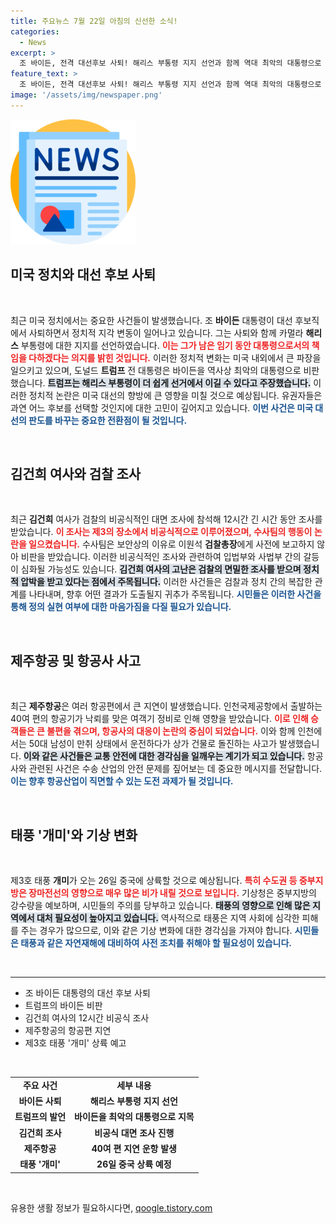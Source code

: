 ```yaml
---
title: 주요뉴스 7월 22일 아침의 신선한 소식!
categories:
  - News
excerpt: >
  조 바이든, 전격 대선후보 사퇴! 해리스 부통령 지지 선언과 함께 역대 최악의 대통령으로 트럼프가 직격탄을 날렸습니다. 김건희 여사의 비공식 12시간 조사와 제주항공의 대규모 지연 사건도 화제!
feature_text: >
  조 바이든, 전격 대선후보 사퇴! 해리스 부통령 지지 선언과 함께 역대 최악의 대통령으로 트럼프가 직격탄을 날렸습니다. 김건희 여사의 비공식 12시간 조사와 제주항공의 대규모 지연 사건도 화제!
image: '/assets/img/newspaper.png'
---
```


<p><img src="/assets/img/newspaper.png" alt="kimp 속보" /></p>

<h2 data-ke-size="size26">미국 정치와 대선 후보 사퇴</h2>

<p data-ke-size="size16">&nbsp;</p> 

<p>최근 미국 정치에서는 중요한 사건들이 발생했습니다. 조 <b>바이든</b> 대통령이 대선 후보직에서 사퇴하면서 정치적 지각 변동이 일어나고 있습니다. 그는 사퇴와 함께 카멀라 <b>해리스</b> 부통령에 대한 지지를 선언하였습니다. <b><span style="color: #ee2323;">이는 그가 남은 임기 동안 대통령으로서의 책임을 다하겠다는 의지를 밝힌 것입니다.</span></b> 이러한 정치적 변화는 미국 내외에서 큰 파장을 일으키고 있으며, 도널드 <b>트럼프</b> 전 대통령은 바이든을 역사상 최악의 대통령으로 비판했습니다. <b><span style="background-color: #21538527;">트럼프는 해리스 부통령이 더 쉽게 선거에서 이길 수 있다고 주장했습니다.</span></b> 이러한 정치적 논란은 미국 대선의 향방에 큰 영향을 미칠 것으로 예상됩니다. 유권자들은 과연 어느 후보를 선택할 것인지에 대한 고민이 깊어지고 있습니다. <b><span style="color: #1a5490;">이번 사건은 미국 대선의 판도를 바꾸는 중요한 전환점이 될 것입니다.</span></b></p>

<p data-ke-size="size16">&nbsp;</p> 

<h2 data-ke-size="size26">김건희 여사와 검찰 조사</h2>

<p data-ke-size="size16">&nbsp;</p>

<p>최근 <b>김건희</b> 여사가 검찰의 비공식적인 대면 조사에 참석해 12시간 긴 시간 동안 조사를 받았습니다. <b><span style="color: #ee2323;">이 조사는 제3의 장소에서 비공식적으로 이루어졌으며, 수사팀의 행동이 논란을 일으켰습니다.</span></b> 수사팀은 보안상의 이유로 이원석 <b>검찰총장</b>에게 사전에 보고하지 않아 비판을 받았습니다. 이러한 비공식적인 조사와 관련하여 입법부와 사법부 간의 갈등이 심화될 가능성도 있습니다. <b><span style="background-color: #21538527;">김건희 여사의 고난은 검찰의 면밀한 조사를 받으며 정치적 압박을 받고 있다는 점에서 주목됩니다.</span></b> 이러한 사건들은 검찰과 정치 간의 복잡한 관계를 나타내며, 향후 어떤 결과가 도출될지 귀추가 주목됩니다. <b><span style="color: #1a5490;">시민들은 이러한 사건을 통해 정의 실현 여부에 대한 마음가짐을 다질 필요가 있습니다.</span></b></p>

<p data-ke-size="size16">&nbsp;</p> 

<h2 data-ke-size="size26">제주항공 및 항공사 사고</h2>

<p data-ke-size="size16">&nbsp;</p>

<p>최근 <b>제주항공</b>은 여러 항공편에서 큰 지연이 발생했습니다. 인천국제공항에서 출발하는 40여 편의 항공기가 낙뢰를 맞은 여객기 정비로 인해 영향을 받았습니다. <b><span style="color: #ee2323;">이로 인해 승객들은 큰 불편을 겪으며, 항공사의 대응이 논란의 중심이 되었습니다.</span></b> 이와 함께 인천에서는 50대 남성이 만취 상태에서 운전하다가 상가 건물로 돌진하는 사고가 발생했습니다. <b><span style="background-color: #21538527;">이와 같은 사건들은 교통 안전에 대한 경각심을 일깨우는 계기가 되고 있습니다.</span></b> 항공사와 관련된 사건은 수송 산업의 안전 문제를 짚어보는 데 중요한 메시지를 전달합니다. <b><span style="color: #1a5490;">이는 향후 항공산업이 직면할 수 있는 도전 과제가 될 것입니다.</span></b></p>

<p data-ke-size="size16">&nbsp;</p> 

<h2 data-ke-size="size26">태풍 '개미'와 기상 변화</h2>

<p data-ke-size="size16">&nbsp;</p>

<p>제3호 태풍 <b>개미</b>가 오는 26일 중국에 상륙할 것으로 예상됩니다. <b><span style="color: #ee2323;">특히 수도권 등 중부지방은 장마전선의 영향으로 매우 많은 비가 내릴 것으로 보입니다.</span></b> 기상청은 중부지방의 강수량을 예보하며, 시민들의 주의를 당부하고 있습니다. <b><span style="background-color: #21538527;">태풍의 영향으로 인해 많은 지역에서 대처 필요성이 높아지고 있습니다.</span></b> 역사적으로 태풍은 지역 사회에 심각한 피해를 주는 경우가 많으므로, 이와 같은 기상 변화에 대한 경각심을 가져야 합니다. <b><span style="color: #1a5490;">시민들은 태풍과 같은 자연재해에 대비하여 사전 조치를 취해야 할 필요성이 있습니다.</span></b></p>

<p data-ke-size="size16">&nbsp;</p> 

<hr>

<ul>
  <li>조 바이든 대통령의 대선 후보 사퇴</li>
  <li>트럼프의 바이든 비판</li>
  <li>김건희 여사의 12시간 비공식 조사</li>
  <li>제주항공의 항공편 지연</li>
  <li>제3호 태풍 '개미' 상륙 예고</li>
</ul>

<p data-ke-size="size16">&nbsp;</p> 

<table>
  <tr>
    <td style="text-align: center; height: 17px;"><b>주요 사건</b></td>
    <td style="text-align: center; height: 17px;"><b>세부 내용</b></td>
  </tr>
  <tr>
    <td style="text-align: center; height: 17px;"><b>바이든 사퇴</b></td>
    <td style="text-align: center; height: 17px;"><b>해리스 부통령 지지 선언</b></td>
  </tr>
  <tr>
    <td style="text-align: center; height: 17px;"><b>트럼프의 발언</b></td>
    <td style="text-align: center; height: 17px;"><b>바이든을 최악의 대통령으로 지목</b></td>
  </tr>
  <tr>
    <td style="text-align: center; height: 17px;"><b>김건희 조사</b></td>
    <td style="text-align: center; height: 17px;"><b>비공식 대면 조사 진행</b></td>
  </tr>
  <tr>
    <td style="text-align: center; height: 17px;"><b>제주항공</b></td>
    <td style="text-align: center; height: 17px;"><b>40여 편 지연 운항 발생</b></td>
  </tr>
  <tr>
    <td style="text-align: center; height: 17px;"><b>태풍 '개미'</b></td>
    <td style="text-align: center; height: 17px;"><b>26일 중국 상륙 예정</b></td>
  </tr>
</table>

<p data-ke-size="size16">&nbsp;</p>
유용한 생활 정보가 필요하시다면, <a href="https://qoogle.tistory.com" rel="dofollow">qoogle.tistory.com</a>



